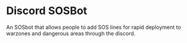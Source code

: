 # Discord SOSBot

An SOSbot that allows people to add SOS lines for rapid deployment to warzones and dangerous areas through the discord.